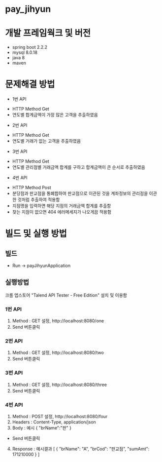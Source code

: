 # pay_jihyun

# 개발 프레임웍크 및 버전

- spring boot 2.2.2
- mysql 8.0.18
- java 8
- maven

# 문제해결 방법

- 1번 API
* HTTP Method Get 
* 연도별 합계금액이 가장 많은 고객을 추출하였음

- 2번 API
* HTTP Method Get
* 연도별 거래가 없는 고객을 추출하였음

- 3번 API
* HTTP Method Get
* 연도별 관리점별 거래금액 합계를 구하고 합계금액이 큰 순서로 추출하였음

- 4번 API
* HTTP Method Post
* 분당점과 판교점을 통폐합하여 판교점으로 이관된 것을 계좌정보의 관리점을 이관한 것처럼 추출하여 적용함
* 지점명을 입력하면 해당 지점의 거래금액 합계를 추출함
* 찾는 지점이 없으면 404 에러메세지가 나오게끔 적용함

# 빌드 및 실행 방법

## 빌드
- Run -> payJihyunApplication

## 실행방법
크롬 앱스토어 "Talend API Tester - Free Edition" 설치 및 이용함

### 1번 API
1. Method : GET 설정, http://localhost:8080/one
2. Send 버튼클릭

### 2번 API
1. Method : GET 설정, http://localhost:8080/two
2. Send 버튼클릭

### 3번 API
1. Method : GET 설정, http://localhost:8080/three
2. Send 버튼클릭

### 4번 API
1. Method : POST 설정, http://localhost:8080/four
2. Headers : Content-Type, application/json
3. Body : 예시
{
  "brName":"판"
}
- Send 버튼클릭

4. Response : 예시결과
[
{
"brName": "A",
"brCod": "판교점",
"sumAmt": 171210000
}
]
